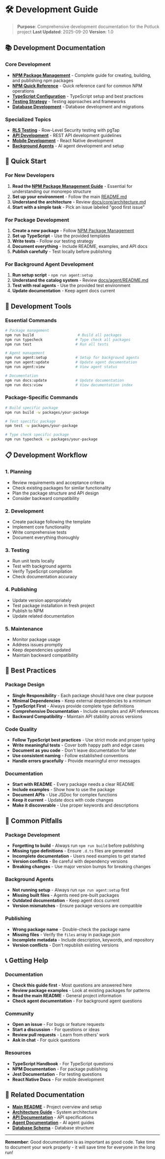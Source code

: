 # 🛠️ Development Guide

> **Purpose**: Comprehensive development documentation for the Potluck project
> **Last Updated**: 2025-09-20
> **Version**: 1.0

## 📚 Development Documentation

### **Core Development**
- **[NPM Package Management](NPM_PACKAGE_MANAGEMENT.md)** - Complete guide for creating, building, and publishing npm packages
- **[NPM Quick Reference](NPM_QUICK_REFERENCE.md)** - Quick reference card for common NPM operations
- **[TypeScript Configuration](typescript.md)** - TypeScript setup and best practices
- **[Testing Strategy](testing.md)** - Testing approaches and frameworks
- **[Database Development](database.md)** - Database development and migrations

### **Specialized Topics**
- **[RLS Testing](README.md)** - Row-Level Security testing with pgTap
- **[API Development](api-development.md)** - REST API development guidelines
- **[Mobile Development](mobile-development.md)** - React Native development
- **[Background Agents](background-agents.md)** - AI agent development and setup

## 🚀 Quick Start

### **For New Developers**

1. **Read the [NPM Package Management Guide](NPM_PACKAGE_MANAGEMENT.md)** - Essential for understanding our monorepo structure
2. **Set up your environment** - Follow the main [README.md](../../README.md)
3. **Understand the architecture** - Review [docs/core/architecture.md](../core/architecture.md)
4. **Start with a simple task** - Pick an issue labeled "good first issue"

### **For Package Development**

1. **Create a new package** - Follow [NPM Package Management](NPM_PACKAGE_MANAGEMENT.md)
2. **Set up TypeScript** - Use the provided templates
3. **Write tests** - Follow our testing strategy
4. **Document everything** - Include README, examples, and API docs
5. **Publish carefully** - Test locally before publishing

### **For Background Agent Development**

1. **Run setup script** - `npm run agent:setup`
2. **Understand the catalog system** - Review [docs/agent/README.md](../agent/README.md)
3. **Test with real agents** - Use the provided test environment
4. **Update documentation** - Keep agent docs current

## 🔧 Development Tools

### **Essential Commands**

```bash
# Package management
npm run build                    # Build all packages
npm run typecheck               # Type check all packages
npm run test                    # Run all tests

# Agent management
npm run agent:setup             # Setup for background agents
npm run agent:update            # Update agent documentation
npm run agent:view              # View agent status

# Documentation
npm run docs:update             # Update documentation
npm run docs:view               # View documentation index
```

### **Package-Specific Commands**

```bash
# Build specific package
npm run build -w packages/your-package

# Test specific package
npm test -w packages/your-package

# Type check specific package
npm run typecheck -w packages/your-package
```

## 📋 Development Workflow

### **1. Planning**
- Review requirements and acceptance criteria
- Check existing packages for similar functionality
- Plan the package structure and API design
- Consider backward compatibility

### **2. Development**
- Create package following the template
- Implement core functionality
- Write comprehensive tests
- Document everything thoroughly

### **3. Testing**
- Run unit tests locally
- Test with background agents
- Verify TypeScript compilation
- Check documentation accuracy

### **4. Publishing**
- Update version appropriately
- Test package installation in fresh project
- Publish to NPM
- Update related documentation

### **5. Maintenance**
- Monitor package usage
- Address issues promptly
- Keep dependencies updated
- Maintain backward compatibility

## 🎯 Best Practices

### **Package Design**
- **Single Responsibility** - Each package should have one clear purpose
- **Minimal Dependencies** - Keep external dependencies to a minimum
- **TypeScript First** - Always provide complete type definitions
- **Comprehensive Documentation** - Include examples and API references
- **Backward Compatibility** - Maintain API stability across versions

### **Code Quality**
- **Follow TypeScript best practices** - Use strict mode and proper typing
- **Write meaningful tests** - Cover both happy path and edge cases
- **Document as you code** - Don't leave documentation for later
- **Use consistent naming** - Follow established conventions
- **Handle errors gracefully** - Provide meaningful error messages

### **Documentation**
- **Start with README** - Every package needs a clear README
- **Include examples** - Show how to use the package
- **Document APIs** - Use JSDoc for complex functions
- **Keep it current** - Update docs with code changes
- **Make it discoverable** - Use proper keywords and descriptions

## 🚨 Common Pitfalls

### **Package Development**
- **Forgetting to build** - Always run `npm run build` before publishing
- **Missing type definitions** - Ensure `.d.ts` files are generated
- **Incomplete documentation** - Users need examples to get started
- **Version conflicts** - Be careful with dependency versions
- **Breaking changes** - Use major version bumps for breaking changes

### **Background Agents**
- **Not running setup** - Always run `npm run agent:setup` first
- **Missing built files** - Agents need pre-built packages
- **Outdated documentation** - Keep agent docs current
- **Version mismatches** - Ensure package versions are compatible

### **Publishing**
- **Wrong package name** - Double-check the package name
- **Missing files** - Verify the `files` array in package.json
- **Incomplete metadata** - Include description, keywords, and repository
- **Version conflicts** - Don't republish existing versions

## 📞 Getting Help

### **Documentation**
- **Check this guide first** - Most questions are answered here
- **Review package examples** - Look at existing packages for patterns
- **Read the main README** - General project information
- **Check agent documentation** - For background agent questions

### **Community**
- **Open an issue** - For bugs or feature requests
- **Start a discussion** - For questions or ideas
- **Review pull requests** - Learn from others' work
- **Ask in chat** - For quick questions

### **Resources**
- **TypeScript Handbook** - For TypeScript questions
- **NPM Documentation** - For package publishing
- **Jest Documentation** - For testing questions
- **React Native Docs** - For mobile development

## 🔗 Related Documentation

- **[Main README](../../README.md)** - Project overview and setup
- **[Architecture Guide](../core/architecture.md)** - System architecture
- **[API Documentation](../api-spec.yaml)** - API specifications
- **[Agent Documentation](../agent/README.md)** - AI agent guides
- **[Database Schema](../../db/schema.json)** - Database structure

---

**Remember**: Good documentation is as important as good code. Take time to document your work properly - it will save time for everyone in the long run!